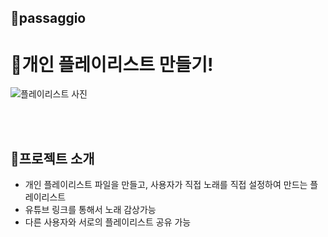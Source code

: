 ## 🎤passaggio
# 🎵개인 플레이리스트 만들기!
![플레이리스트 사진](https://github.com/4teamDBorganization/passaggio/assets/105586878/a844b432-1010-49e5-93e2-a7c8a8f4bcaa)

<br><br>

## 🎤프로젝트 소개
- 개인 플레이리스트 파일을 만들고, 사용자가 직접 노래를 직접 설정하여 만드는 플레이리스트
- 유튜브 링크를 통해서 노래 감상가능
- 다른 사용자와 서로의 플레이리스트 공유 가능



<br><br>


